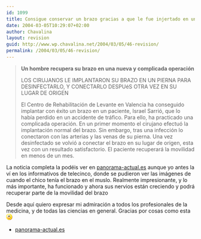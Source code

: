 ```yaml
---
id: 1099
title: Consigue conservar un brazo gracias a que le fue injertado en una pierna
date: 2004-03-05T10:29:07+02:00
author: Chavalina
layout: revision
guid: http://www.wp.chavalina.net/2004/03/05/46-revision/
permalink: /2004/03/05/46-revision/
---
```

> **Un hombre recupera su brazo en una nueva y complicada operación**
> 
> LOS CIRUJANOS LE IMPLANTARON SU BRAZO EN UN PIERNA PARA DESINFECTARLO, Y CONECTARLO DESPUéS OTRA VEZ EN SU LUGAR DE ORIGEN
> 
> El Centro de Rehabilitación de Levante en Valencia ha conseguido implantar con éxito un brazo en un paciente, Israel Sarrió, que lo hab&iacute;a perdido en un accidente de tráfico. Para ello, ha practicado una complicada operación. En un primer momento el cirujano efectuó la implantación normal del brazo. Sin embargo, tras una infección lo conectaron con las arterias y las venas de su pierna. Una vez desinfectado se volvió a conectar el brazo en su lugar de origen, esta vez con un resultado satisfactorio. El paciente recuperará la movilidad en menos de un mes.

La noticia completa la podéis ver en <a href="http://www.panorama-actual.es/noticias/not130728.htm" target="_blank">panorama-actual.es</a> aunque yo antes la v&iacute; en los informativos de telecinco, donde se pudieron ver las imágenes de cuando el chico ten&iacute;a el brazo en el muslo. Realmente impresionante, y lo más importante, ha funcionado y ahora sus nervios están creciendo y podrá recuperar parte de la movilidad del brazo

Desde aqu&iacute; quiero expresar mi admiración a todos los profesionales de la medicina, y de todas las ciencias en general. Gracias por cosas como esta![emo](/imagenes/emoticonos/sonrisa.gif) 

  * <a href="http://www.panorama-actual.es/noticias/not130728.htm" target="_blank">panorama-actual.es</a>